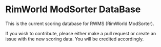 # RimWorld ModSorter DataBase

This is the current scoring database for RWMS (RimWorld ModSorter).

If you wish to contribute, please either make a pull request or create 
an issue with the new scoring data. You will be credited accordingly.

